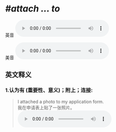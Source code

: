 # ***\#attach ... to*** 
英音
<audio src="./media/attach ... to1.aac" controls="controls"></audio>

美音
<audio src="./media/attach ... to2.aac" controls="controls"></audio>



  

英文释义
---
### 1.**认为有 (重要性、意义)；附上；连接:**  

 > I attached a photo to my application form.  
 > 我在申请表上贴了一张照片。    
<audio src="./media/1-attach.aac" controls="controls"></audio>


